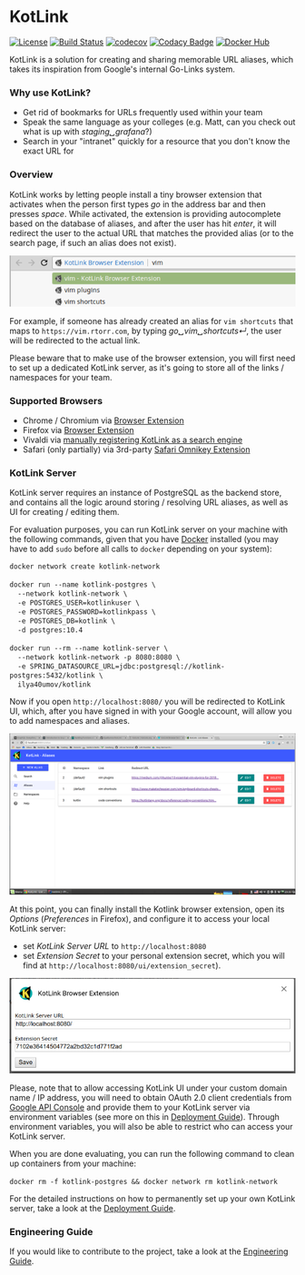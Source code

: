 # KotLink
[![License](https://img.shields.io/badge/License-Apache%202.0-blue.svg)](https://opensource.org/licenses/Apache-2.0)
[![Build Status](https://travis-ci.org/ilya40umov/KotLink.png?branch=master)](https://travis-ci.org/ilya40umov/KotLink)
[![codecov](https://codecov.io/gh/ilya40umov/KotLink/branch/master/graph/badge.svg)](https://codecov.io/gh/ilya40umov/KotLink)
[![Codacy Badge](https://api.codacy.com/project/badge/Grade/1a55315857b44bb78aab3a87da4f61ec)](https://www.codacy.com/app/ilya40umov/KotLink?utm_source=github.com&amp;utm_medium=referral&amp;utm_content=ilya40umov/KotLink&amp;utm_campaign=Badge_Grade)
[![Docker Hub](https://img.shields.io/docker/pulls/ilya40umov/kotlink.svg)](https://hub.docker.com/r/ilya40umov/kotlink/)

KotLink is a solution for creating and sharing memorable URL aliases, 
which takes its inspiration from Google's internal Go-Links system.

### Why use KotLink?

* Get rid of bookmarks for URLs frequently used within your team
* Speak the same language as your colleges (e.g. Matt, can you check out what is up with *staging␣grafana*?)
* Search in your "intranet" quickly for a resource that you don't know the exact URL for

### Overview

KotLink works by letting people install a tiny browser extension 
that activates when the person first types *go* in the address bar and then presses *space*. 
While activated, the extension is providing autocomplete based on the database of aliases,
and after the user has hit *enter*, 
it will redirect the user to the actual URL that matches the provided alias 
(or to the search page, if such an alias does not exist).

![Suggestions In Address Bar](https://raw.githubusercontent.com/ilya40umov/KotLink/master/docs/images/suggest.png)

For example, if someone has already created an alias for `vim shortcuts` 
that maps to `https://vim.rtorr.com`,
by typing *go␣vim␣shortcuts↵*, the user will be redirected to the actual link.

Please beware that to make use of the browser extension, 
you will first need to set up a dedicated KotLink server,
as it's going to store all of the links / namespaces for your team.

### Supported Browsers

* Chrome / Chromium via [Browser Extension](https://chrome.google.com/webstore/detail/kotlink-browser-extension/cdkflkfieefihicjaidafmggjdnkakod)
* Firefox via [Browser Extension](https://addons.mozilla.org/en-US/firefox/addon/kotlink-browser-extension)
* Vivaldi via [manually registering KotLink as a search engine](docs/extension-guide.md#vivaldi)
* Safari (only partially) via 3rd-party [Safari Omnikey Extension](docs/extension-guide.md#safari)

### KotLink Server

KotLink server requires an instance of PostgreSQL as the backend store, 
and contains all the logic around storing / resolving URL aliases, 
as well as UI for creating / editing them.

For evaluation purposes, you can run KotLink server on your machine with the following commands, 
given that you have [Docker](https://en.wikipedia.org/wiki/Docker_(software)) installed
(you may have to add `sudo` before all calls to `docker` depending on your system): 
```
docker network create kotlink-network

docker run --name kotlink-postgres \
  --network kotlink-network \
  -e POSTGRES_USER=kotlinkuser \
  -e POSTGRES_PASSWORD=kotlinkpass \
  -e POSTGRES_DB=kotlink \
  -d postgres:10.4

docker run --rm --name kotlink-server \
  --network kotlink-network -p 8080:8080 \
  -e SPRING_DATASOURCE_URL=jdbc:postgresql://kotlink-postgres:5432/kotlink \
  ilya40umov/kotlink
```

Now if you open `http://localhost:8080/` you will be redirected to KotLink UI, 
which, after you have signed in with your Google account, will allow you to add namespaces and aliases.

![List Aliases in UI](https://raw.githubusercontent.com/ilya40umov/KotLink/master/docs/images/list-aliases.png)

At this point, you can finally install the Kotlink browser extension, 
open its *Options* (*Preferences* in Firefox), and configure it to access your local KotLink server:
* set *KotLink Server URL* to `http://localhost:8080` 
* set *Extension Secret* to your personal extension secret, 
which you will find at `http://localhost:8080/ui/extension_secret`).

![Extension Options](https://raw.githubusercontent.com/ilya40umov/KotLink/master/docs/images/extension-options.png)

Please, note that to allow accessing KotLink UI under your custom domain name / IP address,
you will need to obtain OAuth 2.0 client credentials from [Google API Console](https://console.developers.google.com)
and provide them to your KotLink server via environment variables 
(see more on this in [Deployment Guide](docs/deployment-guide.md)). 
Through environment variables, you will also be able to restrict who can access your KotLink server.

When you are done evaluating, you can run the following command to clean up containers from your machine:

```docker rm -f kotlink-postgres && docker network rm kotlink-network```

For the detailed instructions on how to permanently set up your own KotLink server, 
take a look at the [Deployment Guide](docs/deployment-guide.md).

### Engineering Guide
If you would like to contribute to the project, take a look at the [Engineering Guide](docs/engineering-guide.md).
